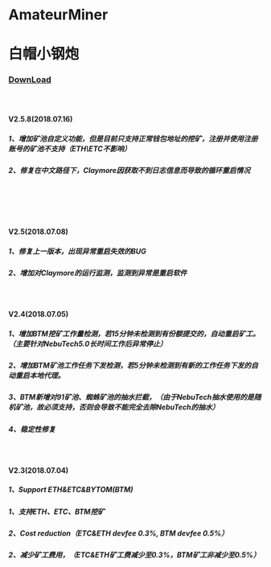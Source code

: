 # AmateurMiner
# 白帽小钢炮
### [DownLoad](https://github.com/ZqinKing/AmateurMiner/releases)<br>
#####  <br>
####  V2.5.8(2018.07.16)<br>
#####  1、增加矿池自定义功能，但是目前只支持正常钱包地址的挖矿，注册并使用注册账号的矿池不支持（ETH\ETC不影响）<br>
#####  2、修复在中文路径下，Claymore因获取不到日志信息而导致的循环重启情况<br>
#####  <br>
#####  <br>
####  V2.5(2018.07.08)<br>
#####  1、修复上一版本，出现异常重启失效的BUG<br>
#####  2、增加对Claymore的运行监测，监测到异常是重启软件<br>
#####  <br>
####  V2.4(2018.07.05)<br>
#####  1、增加BTM挖矿工作量检测，若15分钟未检测到有份额提交的，自动重启矿工。（主要针对NebuTech5.0长时间工作后异常停止）<br>
#####  2、增加BTM矿池工作任务下发检测，若5分钟未检测到有新的工作任务下发的自动重启本地代理。<br>
#####  3、BTM新增对91矿池、蜘蛛矿池的抽水拦截，（由于NebuTech抽水使用的是随机矿池，故必须支持，否则会导致不能完全去除NebuTech的抽水）<br>
#####  4、稳定性修复<br>
#####  <br>
####  V2.3(2018.07.04)<br>
##### 1、Support ETH&ETC&BYTOM(BTM)<br>
##### 1、支持ETH、ETC、BTM挖矿<br>
##### 2、Cost reduction（ETC&ETH devfee 0.3%, BTM devfee 0.5%）<br>
##### 2、减少矿工费用，（ETC&ETH矿工费减少至0.3%，BTM矿工非减少至0.5%）<br>
